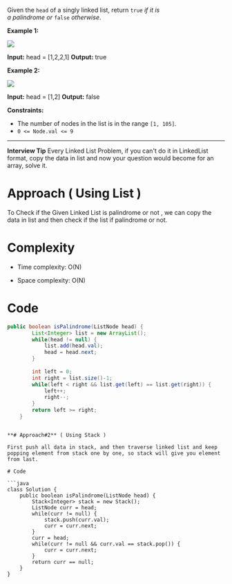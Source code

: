 Given the `head` of a singly linked list, return `true` _if it is a_ _palindrome_ _or_ `false` _otherwise_.

**Example 1:**

![](https://assets.leetcode.com/uploads/2021/03/03/pal1linked-list.jpg)

**Input:** head = [1,2,2,1]
**Output:** true

**Example 2:**

![](https://assets.leetcode.com/uploads/2021/03/03/pal2linked-list.jpg)

**Input:** head = [1,2]
**Output:** false

**Constraints:**

- The number of nodes in the list is in the range `[1, 105]`.
- `0 <= Node.val <= 9`

---------------------------------------------------------------------
**Interview Tip**
Every Linked List Problem, if you can't do it in LinkedList format, copy the data in list and now your question would become for an array, solve it.

# Approach ( Using List )

To Check if the Given Linked List is palindrome or not , we can copy the data in list and then check if the list if palindrome or not.

# Complexity

- Time complexity: O(N)

- Space complexity: O(N)

# Code

```java
public boolean isPalindrome(ListNode head) {
        List<Integer> list = new ArrayList();
        while(head != null) {
            list.add(head.val);
            head = head.next;
        }
        
        int left = 0;
        int right = list.size()-1;
        while(left < right && list.get(left) == list.get(right)) {
            left++;
            right--;
        }
        return left >= right;
    }
```
```

**# Approach#2** ( Using Stack )

First push all data in stack, and then traverse linked list and keep popping element from stack one by one, so stack will give you element from last.

# Code

```java
class Solution {
    public boolean isPalindrome(ListNode head) {
        Stack<Integer> stack = new Stack();
        ListNode curr = head;
        while(curr != null) {
            stack.push(curr.val);
            curr = curr.next;
        }
        curr = head;
        while(curr != null && curr.val == stack.pop()) {
            curr = curr.next;
        }
        return curr == null;
    }
}
```
```